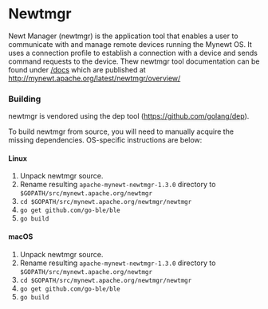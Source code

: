 <!--
#
# Licensed to the Apache Software Foundation (ASF) under one
# or more contributor license agreements.  See the NOTICE file
# distributed with this work for additional information
# regarding copyright ownership.  The ASF licenses this file
# to you under the Apache License, Version 2.0 (the
# "License"); you may not use this file except in compliance
# with the License.  You may obtain a copy of the License at
#
# http://www.apache.org/licenses/LICENSE-2.0
#
# Unless required by applicable law or agreed to in writing,
# software distributed under the License is distributed on an
# "AS IS" BASIS, WITHOUT WARRANTIES OR CONDITIONS OF ANY
#  KIND, either express or implied.  See the License for the
# specific language governing permissions and limitations
# under the License.
#
-->

# Newtmgr

Newt Manager (newtmgr) is the application tool that enables a user to communicate with and manage
remote devices running the Mynewt OS. It uses a connection profile to establish a connection with
a device and sends command requests to the device.
Thew newtmgr tool documentation can be found under [/docs](/docs) which are published at http://mynewt.apache.org/latest/newtmgr/overview/

### Building

newtmgr is vendored using the dep tool (https://github.com/golang/dep).

To build newtmgr from source, you will need to manually acquire the missing
dependencies.  OS-specific instructions are below:

#### Linux

1. Unpack newtmgr source.
2. Rename resulting `apache-mynewt-newtmgr-1.3.0` directory to `$GOPATH/src/mynewt.apache.org/newtmgr`
3. `cd $GOPATH/src/mynewt.apache.org/newtmgr/newtmgr`
4. `go get github.com/go-ble/ble`
5. `go build`

#### macOS

1. Unpack newtmgr source.
2. Rename resulting `apache-mynewt-newtmgr-1.3.0` directory to `$GOPATH/src/mynewt.apache.org/newtmgr`
3. `cd $GOPATH/src/mynewt.apache.org/newtmgr/newtmgr`
4. `go get github.com/go-ble/ble`
5. `go build`

